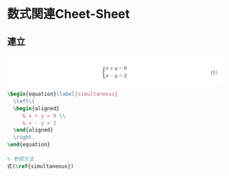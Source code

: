 # 数式関連Cheet-Sheet

<!-- <style>
  img{
    margin: 0 auto;
    display: block;
  }
</style> -->
## 連立
<p align="center">
  <img src="img/simultaneous.png" style="margin:0 auto;display: block;">
</p>

```tex
\begin{equation}\label{simultaneous}
  \left\{
  \begin{aligned}
     & x + y = 0 \\
     & x - y = 2
  \end{aligned}
  \right.
\end{equation}

% 参照方法
式(\ref{simultaneous})
```